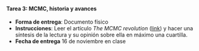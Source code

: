 #### Tarea 3: MCMC, historia y avances
* **Forma de entrega**: Documento físico
* **Instrucciones**: Leer el artículo *The MCMC revolution* (<a href="https://math.uchicago.edu/~shmuel/Network-course-readings/MCMCRev.pdf">link</a>) y hacer una síntesis de la lectura y su opinión sobre ella en máximo una cuartilla.
* **Fecha de entrega** 16 de noviembre en clase

